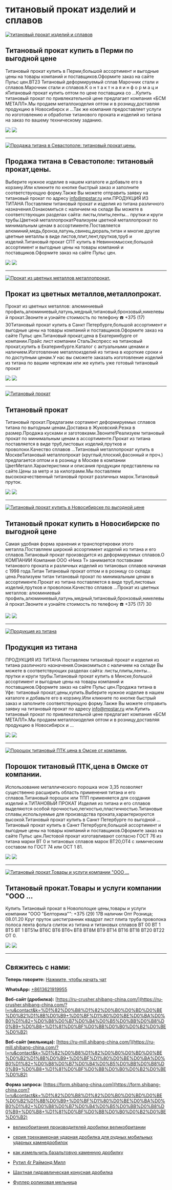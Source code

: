 # титановый прокат изделий и сплавов

<a href="https://swt.shibang-china.com/?l=ru&img&k=%D1%82%D0%B8%D1%82%D0%B0%D0%BD%D0%BE%D0%B2%D1%8B%D0%B9+%D0%BF%D1%80%D0%BE%D0%BA%D0%B0%D1%82+%D0%B8%D0%B7%D0%B4%D0%B5%D0%BB%D0%B8%D0%B9+%D0%B8+%D1%81%D0%BF%D0%BB%D0%B0%D0%B2%D0%BE%D0%B2" target="_blank">![титановый прокат изделий и сплавов](http://static.shibang-china.com/all-800x300/717.jpg)</a>

## Титановый прокат купить в Перми по выгодной цене
Титановый прокат купить в Перми,большой ассортимент и выгодные цены на товары компаний и поставщиков.Оформите заказ на сайте Пульс цен.ВТ23 Титановый деформируемый сплав Марочник стали и сплавов.Марочник стали и сплавов.К о н т а к т н а я и н ф о р м а ц и яТитановый прокат купить оптом по цене поставщика со …Купить титановый прокат по привлекательной цене предлагает компания &#171;БСМ МЕТАЛЛ&#187;.Мы продаем металлоизделия оптом и в розницу,доставляя продукцию в Новосибирск и …Так же компания предоставляет услуги по изготовлению и обработке титанового проката и изделий из титана на заказ по вашему техническому заданию.


<a href="https://whatsapp.shibangsoft.com/WhatsApp.php" target="_blank" title="WhatsApp">![](http://static.shibang-china.com/icon/whatsapp.png)</a> <a href="https://swt.shibang-china.com/?l=ru&icon&k=%D1%82%D0%B8%D1%82%D0%B0%D0%BD%D0%BE%D0%B2%D1%8B%D0%B9+%D0%BF%D1%80%D0%BE%D0%BA%D0%B0%D1%82+%D0%B8%D0%B7%D0%B4%D0%B5%D0%BB%D0%B8%D0%B9+%D0%B8+%D1%81%D0%BF%D0%BB%D0%B0%D0%B2%D0%BE%D0%B2" target="_blank">![](http://static.shibang-china.com/icon/chat-ru.png)</a>

---

<a href="https://swt.shibang-china.com/?l=ru&img&k=%D1%82%D0%B8%D1%82%D0%B0%D0%BD%D0%BE%D0%B2%D1%8B%D0%B9+%D0%BF%D1%80%D0%BE%D0%BA%D0%B0%D1%82+%D0%B8%D0%B7%D0%B4%D0%B5%D0%BB%D0%B8%D0%B9+%D0%B8+%D1%81%D0%BF%D0%BB%D0%B0%D0%B2%D0%BE%D0%B2" target="_blank">![Продажа титана в Севастополе: титановый прокат,цены.](http://static.shibang-china.com/all-800x300/47.jpg)</a>

## Продажа титана в Севастополе: титановый прокат,цены.
Выберите нужное изделие в нашем каталоге и добавьте его в корзину.Или кликните по кнопке быстрый заказ и заполните соответствующую форму.Также Вы можете отправить заявку на титановый прокат по адресу info@mpstar.ru или.ПРОДУКЦИЯ ИЗ ТИТАНА Поставляем титановый прокат и изделия из титана различного назначения.Ознакомиться с наличием на складе Вы можете в соответствующих разделах сайта: листы,плиты,ленты… прутки и круги трубы.Цветной металлопрокатРеализуем цветной металлопрокат по минимальным ценам в ассортименте.Поставляется алюминий,медь,бронза,латунь,свинец,дюраль,титан и многие другие цветные металлы в виде листов,плит,лент,прутков,труб и изделий.Титановый прокат СПТ купить в Невинномысске,большой ассортимент и выгодные цены на товары компаний и поставщиков.Оформите заказ на сайте Пульс цен.


<a href="https://whatsapp.shibangsoft.com/WhatsApp.php" target="_blank" title="WhatsApp">![](http://static.shibang-china.com/icon/whatsapp.png)</a> <a href="https://swt.shibang-china.com/?l=ru&icon&k=%D1%82%D0%B8%D1%82%D0%B0%D0%BD%D0%BE%D0%B2%D1%8B%D0%B9+%D0%BF%D1%80%D0%BE%D0%BA%D0%B0%D1%82+%D0%B8%D0%B7%D0%B4%D0%B5%D0%BB%D0%B8%D0%B9+%D0%B8+%D1%81%D0%BF%D0%BB%D0%B0%D0%B2%D0%BE%D0%B2" target="_blank">![](http://static.shibang-china.com/icon/chat-ru.png)</a>

---

<a href="https://swt.shibang-china.com/?l=ru&img&k=%D1%82%D0%B8%D1%82%D0%B0%D0%BD%D0%BE%D0%B2%D1%8B%D0%B9+%D0%BF%D1%80%D0%BE%D0%BA%D0%B0%D1%82+%D0%B8%D0%B7%D0%B4%D0%B5%D0%BB%D0%B8%D0%B9+%D0%B8+%D1%81%D0%BF%D0%BB%D0%B0%D0%B2%D0%BE%D0%B2" target="_blank">![Прокат из цветных металлов,металлопрокат.](http://static.shibang-china.com/all-800x300/667.jpg)</a>

## Прокат из цветных металлов,металлопрокат.
Прокат из цветных металлов: алюминиевый профиль,алюминиевый,латунь,медный,титановый,бронзовый,никелевый прокат.Звоните и узнайте стоимость по телефону ☎️ +375 (17) 30Титановый прокат купить в Санкт Петербурге,большой ассортимент и выгодные цены на товары компаний и поставщиков.Оформите заказ на сайте Пульс цен.Титановый прокат,цена в Екатеринбурге от компании.Прайс лист компании СтальЭкспресс на титановый прокат,купить в Екатеринбурге.Каталог с актуальными ценами и наличием.Изготовление металлоизделий из титана в короткие сроки и по доступным ценам.У нас вы сможете заказать изготовление изделий из титана по вашим чертежам или же купить уже готовый титановый прокат


<a href="https://whatsapp.shibangsoft.com/WhatsApp.php" target="_blank" title="WhatsApp">![](http://static.shibang-china.com/icon/whatsapp.png)</a> <a href="https://swt.shibang-china.com/?l=ru&icon&k=%D1%82%D0%B8%D1%82%D0%B0%D0%BD%D0%BE%D0%B2%D1%8B%D0%B9+%D0%BF%D1%80%D0%BE%D0%BA%D0%B0%D1%82+%D0%B8%D0%B7%D0%B4%D0%B5%D0%BB%D0%B8%D0%B9+%D0%B8+%D1%81%D0%BF%D0%BB%D0%B0%D0%B2%D0%BE%D0%B2" target="_blank">![](http://static.shibang-china.com/icon/chat-ru.png)</a>

---

<a href="https://swt.shibang-china.com/?l=ru&img&k=%D1%82%D0%B8%D1%82%D0%B0%D0%BD%D0%BE%D0%B2%D1%8B%D0%B9+%D0%BF%D1%80%D0%BE%D0%BA%D0%B0%D1%82+%D0%B8%D0%B7%D0%B4%D0%B5%D0%BB%D0%B8%D0%B9+%D0%B8+%D1%81%D0%BF%D0%BB%D0%B0%D0%B2%D0%BE%D0%B2" target="_blank">![Титановый прокат](http://static.shibang-china.com/all-800x300/1522.jpg)</a>

## Титановый прокат
Титановый прокат.Предлагаем сортамент деформируемых сплавов титана по выгодным ценам.Доставка в Жуковский.Резка в размер.Продажа кусками и заготовками.Звоните!Реализуем титановый прокат по минимальным ценам в ассортименте.Прокат из титана поставляется в виде труб,листовых изделий,прутков и проволоки.Качество сплавов …Титановый металлопрокат купить в МосквеТитановый металлопрокат (круглый,плоский,фасонный и проч.) предлагается оптом и в розницу в Москве в компании ЦветМеталл.Характеристики и описания продукции представлены на сайте.Цены за метр и за килограмм.Мы поставляем высококачественный титановый прокат различных марок.Титановый пруток.


<a href="https://whatsapp.shibangsoft.com/WhatsApp.php" target="_blank" title="WhatsApp">![](http://static.shibang-china.com/icon/whatsapp.png)</a> <a href="https://swt.shibang-china.com/?l=ru&icon&k=%D1%82%D0%B8%D1%82%D0%B0%D0%BD%D0%BE%D0%B2%D1%8B%D0%B9+%D0%BF%D1%80%D0%BE%D0%BA%D0%B0%D1%82+%D0%B8%D0%B7%D0%B4%D0%B5%D0%BB%D0%B8%D0%B9+%D0%B8+%D1%81%D0%BF%D0%BB%D0%B0%D0%B2%D0%BE%D0%B2" target="_blank">![](http://static.shibang-china.com/icon/chat-ru.png)</a>

---

<a href="https://swt.shibang-china.com/?l=ru&img&k=%D1%82%D0%B8%D1%82%D0%B0%D0%BD%D0%BE%D0%B2%D1%8B%D0%B9+%D0%BF%D1%80%D0%BE%D0%BA%D0%B0%D1%82+%D0%B8%D0%B7%D0%B4%D0%B5%D0%BB%D0%B8%D0%B9+%D0%B8+%D1%81%D0%BF%D0%BB%D0%B0%D0%B2%D0%BE%D0%B2" target="_blank">![Титановый прокат купить в Новосибирске по выгодной цене](http://static.shibang-china.com/all-800x300/1405.jpg)</a>

## Титановый прокат купить в Новосибирске по выгодной цене
Самая удобная форма хранения и транспортировки этого металла.Поставляем широкий ассортимент изделий из титана и его сплавов.Титановый прокат производится из деформируемых сплавов.О КОМПАНИИ Компания ООО &#171;Ника Т&#187; занимается поставками титанового проката и различных изделий из титановых сплавов начиная с 1998 года.Титан Титановый прокат оптом и в розницу со склада: цена.Реализуем титан титановый прокат по минимальным ценам в ассортименте.Прокат из титана поставляется в виде труб,листовых изделий,прутков и проволоки.Качество сплавов …Прокат из цветных металлов: алюминиевый профиль,алюминиевый,латунь,медный,титановый,бронзовый,никелевый прокат.Звоните и узнайте стоимость по телефону ☎️ +375 (17) 30


<a href="https://whatsapp.shibangsoft.com/WhatsApp.php" target="_blank" title="WhatsApp">![](http://static.shibang-china.com/icon/whatsapp.png)</a> <a href="https://swt.shibang-china.com/?l=ru&icon&k=%D1%82%D0%B8%D1%82%D0%B0%D0%BD%D0%BE%D0%B2%D1%8B%D0%B9+%D0%BF%D1%80%D0%BE%D0%BA%D0%B0%D1%82+%D0%B8%D0%B7%D0%B4%D0%B5%D0%BB%D0%B8%D0%B9+%D0%B8+%D1%81%D0%BF%D0%BB%D0%B0%D0%B2%D0%BE%D0%B2" target="_blank">![](http://static.shibang-china.com/icon/chat-ru.png)</a>

---

<a href="https://swt.shibang-china.com/?l=ru&img&k=%D1%82%D0%B8%D1%82%D0%B0%D0%BD%D0%BE%D0%B2%D1%8B%D0%B9+%D0%BF%D1%80%D0%BE%D0%BA%D0%B0%D1%82+%D0%B8%D0%B7%D0%B4%D0%B5%D0%BB%D0%B8%D0%B9+%D0%B8+%D1%81%D0%BF%D0%BB%D0%B0%D0%B2%D0%BE%D0%B2" target="_blank">![Продукция из титана](http://static.shibang-china.com/all-800x300/399.jpg)</a>

## Продукция из титана
ПРОДУКЦИЯ ИЗ ТИТАНА Поставляем титановый прокат и изделия из титана различного назначения.Ознакомиться с наличием на складе Вы можете в соответствующих разделах сайта: листы,плиты,ленты… прутки и круги трубы.Титановый прокат купить в Минске,большой ассортимент и выгодные цены на товары компаний и поставщиков.Оформите заказ на сайте Пульс цен.Продажа титана в Уфе: титановый прокат,цены,купить.Выберите нужное изделие в нашем каталоге и добавьте его в корзину.Или кликните по кнопке быстрый заказ и заполните соответствующую форму.Также Вы можете отправить заявку на титановый прокат по адресу info@mpstar.ru или.Купить титановый прокат по привлекательной цене предлагает компания &#171;БСМ МЕТАЛЛ&#187;.Мы продаем металлоизделия оптом и в розницу,доставляя продукцию в Новосибирск и …


<a href="https://whatsapp.shibangsoft.com/WhatsApp.php" target="_blank" title="WhatsApp">![](http://static.shibang-china.com/icon/whatsapp.png)</a> <a href="https://swt.shibang-china.com/?l=ru&icon&k=%D1%82%D0%B8%D1%82%D0%B0%D0%BD%D0%BE%D0%B2%D1%8B%D0%B9+%D0%BF%D1%80%D0%BE%D0%BA%D0%B0%D1%82+%D0%B8%D0%B7%D0%B4%D0%B5%D0%BB%D0%B8%D0%B9+%D0%B8+%D1%81%D0%BF%D0%BB%D0%B0%D0%B2%D0%BE%D0%B2" target="_blank">![](http://static.shibang-china.com/icon/chat-ru.png)</a>

---

<a href="https://swt.shibang-china.com/?l=ru&img&k=%D1%82%D0%B8%D1%82%D0%B0%D0%BD%D0%BE%D0%B2%D1%8B%D0%B9+%D0%BF%D1%80%D0%BE%D0%BA%D0%B0%D1%82+%D0%B8%D0%B7%D0%B4%D0%B5%D0%BB%D0%B8%D0%B9+%D0%B8+%D1%81%D0%BF%D0%BB%D0%B0%D0%B2%D0%BE%D0%B2" target="_blank">![Порошок титановый ПТК,цена в Омске от компании.](http://static.shibang-china.com/all-800x300/535.jpg)</a>

## Порошок титановый ПТК,цена в Омске от компании.
Использование металлического порошка wow 3,35 позволяет существенно расширить область применения титана и его сплавов.Титановый порошок или ТПП применяется для создания изделий и.ТИТАНОВЫЙ ПРОКАТ Изделия из титана и его сплавов выделяются особой прочностью,легкостью,пластичностью.Титановые сплавы,используемые для производства проката,характеризуются высокой.Титановый прокат купить в Санкт Петербурге по выгодной …Титановый прокат купить в Санкт Петербурге,большой ассортимент и выгодные цены на товары компаний и поставщиков.Оформите заказ на сайте Пульс цен.Листовой прокат изготавливают согласно ГОСТ 76 из титана марки ВТ 0 и титановых сплавов марок ВТ20,ОТ4 с химическим составом по ГОСТ 74 или ОСТ 1 81.


<a href="https://whatsapp.shibangsoft.com/WhatsApp.php" target="_blank" title="WhatsApp">![](http://static.shibang-china.com/icon/whatsapp.png)</a> <a href="https://swt.shibang-china.com/?l=ru&icon&k=%D1%82%D0%B8%D1%82%D0%B0%D0%BD%D0%BE%D0%B2%D1%8B%D0%B9+%D0%BF%D1%80%D0%BE%D0%BA%D0%B0%D1%82+%D0%B8%D0%B7%D0%B4%D0%B5%D0%BB%D0%B8%D0%B9+%D0%B8+%D1%81%D0%BF%D0%BB%D0%B0%D0%B2%D0%BE%D0%B2" target="_blank">![](http://static.shibang-china.com/icon/chat-ru.png)</a>

---

<a href="https://swt.shibang-china.com/?l=ru&img&k=%D1%82%D0%B8%D1%82%D0%B0%D0%BD%D0%BE%D0%B2%D1%8B%D0%B9+%D0%BF%D1%80%D0%BE%D0%BA%D0%B0%D1%82+%D0%B8%D0%B7%D0%B4%D0%B5%D0%BB%D0%B8%D0%B9+%D0%B8+%D1%81%D0%BF%D0%BB%D0%B0%D0%B2%D0%BE%D0%B2" target="_blank">![Титановый прокат.Товары и услуги компании &quot;ООО …](http://static.shibang-china.com/all-800x300/973.jpg)</a>

## Титановый прокат.Товары и услуги компании &quot;ООО …
Купить Титановый прокат в Новополоцке цены,товары и услуги компании &quot;ООО &quot;Белторика&quot;&quot;: +375 (29) 17В наличии Опт Розница; 08.01.20 Круг пруток шестигранник квадрат лист плита труба проволока полоса лента фольга слиток из титана и титановых сплавов ВТ 00 ВТ 1 ВТ5 ВТ 1 ВТ51м ВТ6С ВТ6 ВТ6ч ВТ8 ВТ8М ВТ9 ВТ14 ВТ16 ВТ18 ВТ20 ВТ22 ОТ 0.

<a href="https://whatsapp.shibangsoft.com/WhatsApp.php" target="_blank" title="WhatsApp">![](http://static.shibang-china.com/icon/whatsapp.png)</a> <a href="https://swt.shibang-china.com/?l=ru&icon&k=%D1%82%D0%B8%D1%82%D0%B0%D0%BD%D0%BE%D0%B2%D1%8B%D0%B9+%D0%BF%D1%80%D0%BE%D0%BA%D0%B0%D1%82+%D0%B8%D0%B7%D0%B4%D0%B5%D0%BB%D0%B8%D0%B9+%D0%B8+%D1%81%D0%BF%D0%BB%D0%B0%D0%B2%D0%BE%D0%B2" target="_blank">![](http://static.shibang-china.com/icon/chat-ru.png)</a>

---
## Свяжитесь с нами:

**Теперь говорите:** [Нажмите, чтобы начать чат](https://swt.shibang-china.com?l=ru&contact&k=%D1%82%D0%B8%D1%82%D0%B0%D0%BD%D0%BE%D0%B2%D1%8B%D0%B9+%D0%BF%D1%80%D0%BE%D0%BA%D0%B0%D1%82+%D0%B8%D0%B7%D0%B4%D0%B5%D0%BB%D0%B8%D0%B9+%D0%B8+%D1%81%D0%BF%D0%BB%D0%B0%D0%B2%D0%BE%D0%B2)

**WhatsApp:**  [+8613621919955](https://whatsapp.shibangsoft.com/WhatsApp.php)

**Веб-сайт (дробилка):** [https://ru-crusher.shibang-china.com/](https://ru-crusher.shibang-china.com/?l=ru&contact&k=%D1%82%D0%B8%D1%82%D0%B0%D0%BD%D0%BE%D0%B2%D1%8B%D0%B9+%D0%BF%D1%80%D0%BE%D0%BA%D0%B0%D1%82+%D0%B8%D0%B7%D0%B4%D0%B5%D0%BB%D0%B8%D0%B9+%D0%B8+%D1%81%D0%BF%D0%BB%D0%B0%D0%B2%D0%BE%D0%B2)

**Веб-сайт (мельница):** [https://ru-mill.shibang-china.com/](https://ru-mill.shibang-china.com/?l=ru&contact&k=%D1%82%D0%B8%D1%82%D0%B0%D0%BD%D0%BE%D0%B2%D1%8B%D0%B9+%D0%BF%D1%80%D0%BE%D0%BA%D0%B0%D1%82+%D0%B8%D0%B7%D0%B4%D0%B5%D0%BB%D0%B8%D0%B9+%D0%B8+%D1%81%D0%BF%D0%BB%D0%B0%D0%B2%D0%BE%D0%B2)

**Форма запроса:** [https://form.shibang-china.com](https://form.shibang-china.com?l=ru&contact&k=%D1%82%D0%B8%D1%82%D0%B0%D0%BD%D0%BE%D0%B2%D1%8B%D0%B9+%D0%BF%D1%80%D0%BE%D0%BA%D0%B0%D1%82+%D0%B8%D0%B7%D0%B4%D0%B5%D0%BB%D0%B8%D0%B9+%D0%B8+%D1%81%D0%BF%D0%BB%D0%B0%D0%B2%D0%BE%D0%B2)

* [великобритания производителей дробилки великобритании](../134/%D0%B2%D0%B5%D0%BB%D0%B8%D0%BA%D0%BE%D0%B1%D1%80%D0%B8%D1%82%D0%B0%D0%BD%D0%B8%D1%8F%20%D0%BF%D1%80%D0%BE%D0%B8%D0%B7%D0%B2%D0%BE%D0%B4%D0%B8%D1%82%D0%B5%D0%BB%D0%B5%D0%B9%20%D0%B4%D1%80%D0%BE%D0%B1%D0%B8%D0%BB%D0%BA%D0%B8%20%D0%B2%D0%B5%D0%BB%D0%B8%D0%BA%D0%BE%D0%B1%D1%80%D0%B8%D1%82%D0%B0%D0%BD%D0%B8%D0%B8.md)

* [серия трехкамерная ударная дробилка для рудных мобильных ударных камнедробилок](../131/%D1%81%D0%B5%D1%80%D0%B8%D1%8F%20%D1%82%D1%80%D0%B5%D1%85%D0%BA%D0%B0%D0%BC%D0%B5%D1%80%D0%BD%D0%B0%D1%8F%20%D1%83%D0%B4%D0%B0%D1%80%D0%BD%D0%B0%D1%8F%20%D0%B4%D1%80%D0%BE%D0%B1%D0%B8%D0%BB%D0%BA%D0%B0%20%D0%B4%D0%BB%D1%8F%20%D1%80%D1%83%D0%B4%D0%BD%D1%8B%D1%85%20%D0%BC%D0%BE%D0%B1%D0%B8%D0%BB%D1%8C%D0%BD%D1%8B%D1%85%20%D1%83%D0%B4%D0%B0%D1%80%D0%BD%D1%8B%D1%85%20%D0%BA%D0%B0%D0%BC%D0%BD%D0%B5%D0%B4%D1%80%D0%BE%D0%B1%D0%B8%D0%BB%D0%BE%D0%BA.md)

* [как измельчить базальтовую каменную дробилку](../134/%D0%BA%D0%B0%D0%BA%20%D0%B8%D0%B7%D0%BC%D0%B5%D0%BB%D1%8C%D1%87%D0%B8%D1%82%D1%8C%20%D0%B1%D0%B0%D0%B7%D0%B0%D0%BB%D1%8C%D1%82%D0%BE%D0%B2%D1%83%D1%8E%20%D0%BA%D0%B0%D0%BC%D0%B5%D0%BD%D0%BD%D1%83%D1%8E%20%D0%B4%D1%80%D0%BE%D0%B1%D0%B8%D0%BB%D0%BA%D1%83.md)

* [Рутил 4r Раймонд Милл](../134/%D0%A0%D1%83%D1%82%D0%B8%D0%BB%204r%20%D0%A0%D0%B0%D0%B9%D0%BC%D0%BE%D0%BD%D0%B4%20%D0%9C%D0%B8%D0%BB%D0%BB.md)

* [Шахтная гидравлическая конусная дробилка](../134/%D0%A8%D0%B0%D1%85%D1%82%D0%BD%D0%B0%D1%8F%20%D0%B3%D0%B8%D0%B4%D1%80%D0%B0%D0%B2%D0%BB%D0%B8%D1%87%D0%B5%D1%81%D0%BA%D0%B0%D1%8F%20%D0%BA%D0%BE%D0%BD%D1%83%D1%81%D0%BD%D0%B0%D1%8F%20%D0%B4%D1%80%D0%BE%D0%B1%D0%B8%D0%BB%D0%BA%D0%B0.md)

* [Фуллер роликовая мельница](../131/%D0%A4%D1%83%D0%BB%D0%BB%D0%B5%D1%80%20%D1%80%D0%BE%D0%BB%D0%B8%D0%BA%D0%BE%D0%B2%D0%B0%D1%8F%20%D0%BC%D0%B5%D0%BB%D1%8C%D0%BD%D0%B8%D1%86%D0%B0.md)